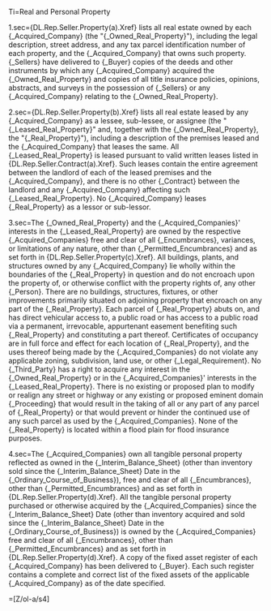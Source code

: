 Ti=Real and Personal Property

1.sec={DL.Rep.Seller.Property(a).Xref} lists all real estate owned by each {_Acquired_Company} (the "{_Owned_Real_Property}"), including the legal description, street address, and any tax parcel identification number of each property, and the {_Acquired_Company} that owns such property.  {_Sellers} have delivered to {_Buyer} copies of the deeds and other instruments by which any {_Acquired_Company} acquired the {_Owned_Real_Property} and copies of all title insurance policies, opinions, abstracts, and surveys in the possession of {_Sellers} or any {_Acquired_Company} relating to the {_Owned_Real_Property}.

2.sec={DL.Rep.Seller.Property(b).Xref} lists all real estate leased by any {_Acquired_Company} as a lessee, sub-lessee, or assignee (the "{_Leased_Real_Property}" and, together with the {_Owned_Real_Property}, the "{_Real_Property}"), including a description of the premises leased and the {_Acquired_Company} that leases the same.  All {_Leased_Real_Property} is leased pursuant to valid written leases listed in {DL.Rep.Seller.Contract(a).Xref}.  Such leases contain the entire agreement between the landlord of each of the leased premises and the {_Acquired_Company}, and there is no other {_Contract} between the landlord and any {_Acquired_Company} affecting such {_Leased_Real_Property}.  No {_Acquired_Company} leases {_Real_Property} as a lessor or sub-lessor.

3.sec=The {_Owned_Real_Property} and the {_Acquired_Companies}' interests in the {_Leased_Real_Property} are owned by the respective {_Acquired_Companies} free and clear of all {_Encumbrances}, variances, or limitations of any nature, other than  {_Permitted_Encumbrances} and as set forth in {DL.Rep.Seller.Property(c).Xref}.  All buildings, plants, and structures owned by any {_Acquired_Company} lie wholly within the boundaries of the {_Real_Property} in question and do not encroach upon the property of, or otherwise conflict with the property rights of, any other {_Person}.  There are no buildings, structures, fixtures, or other improvements primarily situated on adjoining property that encroach on any part of the {_Real_Property}.  Each parcel of {_Real_Property} abuts on, and has direct vehicular access to, a public road or has access to a public road via a permanent, irrevocable, appurtenant easement benefiting such {_Real_Property} and constituting a part thereof.  Certificates of occupancy are in full force and effect for each location of {_Real_Property}, and the uses thereof being made by the {_Acquired_Companies} do not violate any applicable zoning, subdivision, land use, or other {_Legal_Requirement}.  No {_Third_Party} has a right to acquire any interest in the {_Owned_Real_Property} or in the {_Acquired_Companies}' interests in the {_Leased_Real_Property}.  There is no existing or proposed plan to modify or realign any street or highway or any existing or proposed eminent domain {_Proceeding} that would result in the taking of all or any part of any parcel of {_Real_Property} or that would prevent or hinder the continued use of any such parcel as used by the {_Acquired_Companies}.  None of the {_Real_Property} is located within a flood plain for flood insurance purposes.

4.sec=The {_Acquired_Companies} own all tangible personal property reflected as owned in the {_Interim_Balance_Sheet} (other than inventory sold since the {_Interim_Balance_Sheet} Date in the {_Ordinary_Course_of_Business}), free and clear of all {_Encumbrances}, other than  {_Permitted_Encumbrances} and as set forth in {DL.Rep.Seller.Property(d).Xref}.  All the tangible personal property purchased or otherwise acquired by the {_Acquired_Companies} since the {_Interim_Balance_Sheet} Date (other than inventory acquired and sold since the {_Interim_Balance_Sheet} Date in the {_Ordinary_Course_of_Business}) is owned by the {_Acquired_Companies} free and clear of all {_Encumbrances}, other than  {_Permitted_Encumbrances} and as set forth in  {DL.Rep.Seller.Property(d).Xref}.  A copy of the fixed asset register of each {_Acquired_Company} has been delivered to {_Buyer}.  Each such register contains a complete and correct list of the fixed assets of the applicable {_Acquired_Company} as of the date specified.

=[Z/ol-a/s4]

